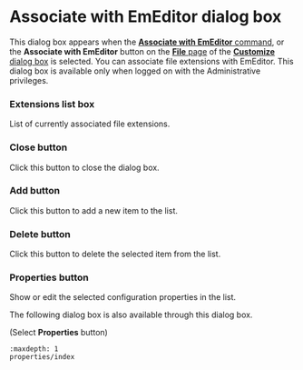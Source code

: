# Associate with EmEditor dialog box

This dialog box appears when the [**Associate with EmEditor** command](../../cmd/tools/file_associate), or the
**Associate with EmEditor** button on the [**File** page](../customize/file/index) of the
[**Customize** dialog box](../customize/index) is selected. You can associate file
extensions with EmEditor. This dialog box is available only when logged on with the Administrative privileges.

### Extensions list box

List of currently associated file extensions.

### Close button

Click this button to close the dialog box.

### Add button

Click this button to add a new item to the list.

### Delete button

Click this button to delete the selected item from the list.

### Properties button

Show or edit the selected configuration properties in the list.

The following dialog box is also available through this dialog box.

(Select
**Properties**
button)


```{toctree}
:maxdepth: 1
properties/index
```
